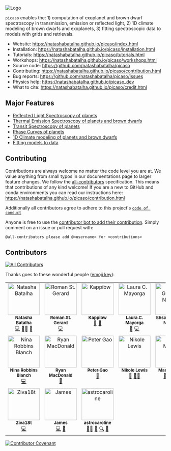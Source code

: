 
![Logo](docs/logo.png)


`picaso` enables the: 1) computation of exoplanet and brown dwarf spectroscopy in transmission, emission or reflected light, 2) 1D climate modeling of brown dwarfs and exoplanets, 3) fitting spectroscopic data to models with grids and retrievals.

- Website: https://natashabatalha.github.io/picaso/index.html 
- Installation: https://natashabatalha.github.io/picaso/installation.html
- Tutorials: https://natashabatalha.github.io/picaso/tutorials.html
- Workshops: https://natashabatalha.github.io/picaso/workshops.html
- Source code: https://github.com/natashabatalha/picaso
- Contributing: https://natashabatalha.github.io/picaso/contribution.html
- Bug reports: https://github.com/natashabatalha/picaso/issues
- Physics help: https://natashabatalha.github.io/picaso_dev 
- What to cite: https://natashabatalha.github.io/picaso/credit.html 

## Major Features

- [Reflected Light Spectroscopy of planets](https://natashabatalha.github.io/picaso/notebooks/1_GetStarted.html)
- [Thermal Emission Spectroscopy of planets and brown dwarfs](https://natashabatalha.github.io/picaso/tutorials.html#basics-of-thermal-emission)
- [Transit Spectroscopy of planets](https://natashabatalha.github.io/picaso/notebooks/5_AddingTransitSpectrum.html)
- [Phase Curves of planets](https://natashabatalha.github.io/picaso/notebooks/9e_PhaseCurves.html)
- [1D Climate modeling of planets and brown dwarfs](https://natashabatalha.github.io/picaso/notebooks/climate/12a_BrownDwarf.html)
- [Fitting models to data](https://natashabatalha.github.io/picaso/notebooks/fitdata/GridSearch.html)

## Contributing

Contributions are always welcome no matter the code level you are at. We value anything from small typos in our documentations page to larger feature changes. We follow the [all-contributors](https://github.com/all-contributors/all-contributors) specification. This means that contributions of any kind welcome! If you are a new to GitHub and conda environments you can read our instructions here: https://natashabatalha.github.io/picaso/contribution.html

Additionally all contributors agree to adhere to this project's [`code of conduct`](https://github.com/natashabatalha/picaso/blob/master/code_of_conduct.md)

Anyone is free to use the [contributor bot to add their contribution](https://allcontributors.org/docs/en/bot/usage). Simply comment on an issue or pull request with: 

```
@all-contributors please add @<username> for <contributions>
```

## Contributors

<!-- ALL-CONTRIBUTORS-BADGE:START - Do not remove or modify this section -->
[![All Contributors](https://img.shields.io/badge/all_contributors-17-orange.svg?style=flat-square)](#contributors-)
<!-- ALL-CONTRIBUTORS-BADGE:END -->

Thanks goes to these wonderful people ([emoji key](https://allcontributors.org/docs/en/emoji-key)):
<!-- ALL-CONTRIBUTORS-LIST:START - Do not remove or modify this section -->
<!-- prettier-ignore-start -->
<!-- markdownlint-disable -->
<table>
  <tbody>
    <tr>
      <td align="center" valign="top" width="14.28%"><a href="http://natashabatalha.github.io"><img src="https://avatars.githubusercontent.com/u/6554465?v=4?s=100" width="100px;" alt="Natasha Batalha"/><br /><sub><b>Natasha Batalha</b></sub></a><br /><a href="https://github.com/natashabatalha/picaso/commits?author=natashabatalha" title="Code">💻</a> <a href="#mentoring-natashabatalha" title="Mentoring">🧑‍🏫</a> <a href="#maintenance-natashabatalha" title="Maintenance">🚧</a></td>
      <td align="center" valign="top" width="14.28%"><a href="https://github.com/Rangertreaty33"><img src="https://avatars.githubusercontent.com/u/106419391?v=4?s=100" width="100px;" alt="Roman St. Gerard"/><br /><sub><b>Roman St. Gerard</b></sub></a><br /><a href="https://github.com/natashabatalha/picaso/commits?author=Rangertreaty33" title="Code">💻</a></td>
      <td align="center" valign="top" width="14.28%"><a href="http://www.thinkkappi.com"><img src="https://avatars.githubusercontent.com/u/4071244?v=4?s=100" width="100px;" alt="Kappibw"/><br /><sub><b>Kappibw</b></sub></a><br /><a href="https://github.com/natashabatalha/picaso/issues?q=author%3AKappibw" title="Bug reports">🐛</a> <a href="https://github.com/natashabatalha/picaso/commits?author=Kappibw" title="Documentation">📖</a></td>
      <td align="center" valign="top" width="14.28%"><a href="https://github.com/lcmayor"><img src="https://avatars.githubusercontent.com/u/13788703?v=4?s=100" width="100px;" alt="Laura C. Mayorga"/><br /><sub><b>Laura C. Mayorga</b></sub></a><br /><a href="https://github.com/natashabatalha/picaso/issues?q=author%3Alcmayor" title="Bug reports">🐛</a> <a href="https://github.com/natashabatalha/picaso/commits?author=lcmayor" title="Code">💻</a></td>
      <td align="center" valign="top" width="14.28%"><a href="https://www.linkedin.com/in/ehsan-gharib-nezhad/"><img src="https://avatars.githubusercontent.com/u/22139918?v=4?s=100" width="100px;" alt="Ehsan Gharib-Nezhad"/><br /><sub><b>Ehsan Gharib-Nezhad</b></sub></a><br /><a href="#data-EhsanGharibNezhad" title="Data">🔣</a></td>
      <td align="center" valign="top" width="14.28%"><a href="https://github.com/caoimherooney11"><img src="https://avatars.githubusercontent.com/u/24413015?v=4?s=100" width="100px;" alt="Caoimhe Rooney"/><br /><sub><b>Caoimhe Rooney</b></sub></a><br /><a href="#research-caoimherooney11" title="Research">🔬</a> <a href="https://github.com/natashabatalha/picaso/commits?author=caoimherooney11" title="Code">💻</a></td>
      <td align="center" valign="top" width="14.28%"><a href="https://github.com/sagnickm"><img src="https://avatars.githubusercontent.com/u/55552916?v=4?s=100" width="100px;" alt="Sagnick Mukherjee"/><br /><sub><b>Sagnick Mukherjee</b></sub></a><br /><a href="#research-sagnickm" title="Research">🔬</a> <a href="https://github.com/natashabatalha/picaso/commits?author=sagnickm" title="Code">💻</a></td>
    </tr>
    <tr>
      <td align="center" valign="top" width="14.28%"><a href="https://github.com/ninarobbins"><img src="https://avatars.githubusercontent.com/u/43654406?v=4?s=100" width="100px;" alt="Nina Robbins Blanch"/><br /><sub><b>Nina Robbins Blanch</b></sub></a><br /><a href="https://github.com/natashabatalha/picaso/commits?author=ninarobbins" title="Code">💻</a></td>
      <td align="center" valign="top" width="14.28%"><a href="https://github.com/MartianColonist"><img src="https://avatars.githubusercontent.com/u/22718554?v=4?s=100" width="100px;" alt="Ryan MacDonald"/><br /><sub><b>Ryan MacDonald</b></sub></a><br /><a href="https://github.com/natashabatalha/picaso/issues?q=author%3AMartianColonist" title="Bug reports">🐛</a></td>
      <td align="center" valign="top" width="14.28%"><a href="https://epl.carnegiescience.edu/people/peter-gao"><img src="https://avatars.githubusercontent.com/u/20616506?v=4?s=100" width="100px;" alt="Peter Gao"/><br /><sub><b>Peter Gao</b></sub></a><br /><a href="https://github.com/natashabatalha/picaso/issues?q=author%3Asirpetergao" title="Bug reports">🐛</a></td>
      <td align="center" valign="top" width="14.28%"><a href="https://github.com/nklewis"><img src="https://avatars.githubusercontent.com/u/16822846?v=4?s=100" width="100px;" alt="Nikole Lewis"/><br /><sub><b>Nikole Lewis</b></sub></a><br /><a href="https://github.com/natashabatalha/picaso/issues?q=author%3Anklewis" title="Bug reports">🐛</a> <a href="#mentoring-nklewis" title="Mentoring">🧑‍🏫</a></td>
      <td align="center" valign="top" width="14.28%"><a href="https://github.com/exoBD"><img src="https://avatars.githubusercontent.com/u/38989139?v=4?s=100" width="100px;" alt="Mark Marley"/><br /><sub><b>Mark Marley</b></sub></a><br /><a href="#mentoring-exobd" title="Mentoring">🧑‍🏫</a> <a href="#ideas-exobd" title="Ideas, Planning, & Feedback">🤔</a> <a href="#research-exobd" title="Research">🔬</a></td>
      <td align="center" valign="top" width="14.28%"><a href="https://github.com/drtkat"><img src="https://avatars.githubusercontent.com/u/10516244?v=4?s=100" width="100px;" alt="Tiffany Kataria"/><br /><sub><b>Tiffany Kataria</b></sub></a><br /><a href="https://github.com/natashabatalha/picaso/issues?q=author%3Adrtkat" title="Bug reports">🐛</a> <a href="#mentoring-drtkat" title="Mentoring">🧑‍🏫</a></td>
      <td align="center" valign="top" width="14.28%"><a href="https://github.com/jjfplanet"><img src="https://avatars.githubusercontent.com/u/42284609?v=4?s=100" width="100px;" alt="jjfplanet"/><br /><sub><b>jjfplanet</b></sub></a><br /><a href="#ideas-jjfplanet" title="Ideas, Planning, & Feedback">🤔</a> <a href="#mentoring-jjfplanet" title="Mentoring">🧑‍🏫</a> <a href="#fundingFinding-jjfplanet" title="Funding Finding">🔍</a></td>
    </tr>
    <tr>
      <td align="center" valign="top" width="14.28%"><a href="https://github.com/Ziva18t"><img src="https://avatars.githubusercontent.com/u/107640508?v=4?s=100" width="100px;" alt="Ziva18t"/><br /><sub><b>Ziva18t</b></sub></a><br /><a href="https://github.com/natashabatalha/picaso/commits?author=Ziva18t" title="Code">💻</a></td>
      <td align="center" valign="top" width="14.28%"><a href="https://jamesmang.wixsite.com/jamesmang"><img src="https://avatars.githubusercontent.com/u/33335954?v=4?s=100" width="100px;" alt="James"/><br /><sub><b>James</b></sub></a><br /><a href="https://github.com/natashabatalha/picaso/commits?author=James-Mang" title="Code">💻</a> <a href="#research-James-Mang" title="Research">🔬</a></td>
      <td align="center" valign="top" width="14.28%"><a href="https://github.com/astrocaroline"><img src="https://avatars.githubusercontent.com/u/10456842?v=4?s=100" width="100px;" alt="astrocaroline"/><br /><sub><b>astrocaroline</b></sub></a><br /><a href="#mentoring-astrocaroline" title="Mentoring">🧑‍🏫</a> <a href="#ideas-astrocaroline" title="Ideas, Planning, & Feedback">🤔</a> <a href="#fundingFinding-astrocaroline" title="Funding Finding">🔍</a> <a href="#research-astrocaroline" title="Research">🔬</a></td>
    </tr>
  </tbody>
</table>

<!-- markdownlint-restore -->
<!-- prettier-ignore-end -->

<!-- ALL-CONTRIBUTORS-LIST:END -->

<!-- ALL-CONTRIBUTORS-LIST:START - Do not remove or modify this section -->
<!-- prettier-ignore-start -->
<!-- markdownlint-disable -->

<!-- markdownlint-restore -->
<!-- prettier-ignore-end -->

<!-- ALL-CONTRIBUTORS-LIST:END -->



[![Contributor Covenant](https://img.shields.io/badge/Contributor%20Covenant-2.1-4baaaa.svg)](code_of_conduct.md)

